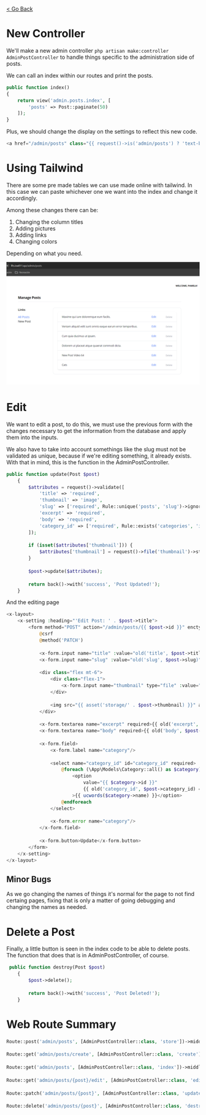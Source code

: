 [< Go Back](../README.md)

# New Controller

We'll make a new admin controller `php artisan make:controller AdminPostController` to handle things specific to the administration side of posts.

We can call an index within our routes and print the posts.

```php
public function index()
{
    return view('admin.posts.index', [
        'posts' => Post::paginate(50)
    ]);
}
```

Plus, we should change the display on the settings to reflect this new code.

```php
<a href="/admin/posts" class="{{ request()->is('admin/posts') ? 'text-blue-500' : '' }}">All Posts</a>
```

# Using Tailwind

There are some pre made tables we can use made online with tailwind. In this case we can paste whichever one we want into the index and change it accordingly.

Among these changes there can be:

1. Changing the column titles
2. Adding pictures
3. Adding links
4. Changing colors

Depending on what you need.

![browser image](./images/image09.png)

# Edit

We want to edit a post, to do this, we must use the previous form with the changes necessary to get the information from the database and apply them into the inputs.

We also have to take into account somethings like the slug must not be validated as unique, because if we're editing something, it already exists. With that in mind, this is the function in the AdminPostController.

```php
public function update(Post $post)
    {
        $attributes = request()->validate([
            'title' => 'required',
            'thumbnail' => 'image',
            'slug' => ['required', Rule::unique('posts', 'slug')->ignore($post->id)],
            'excerpt' => 'required',
            'body' => 'required',
            'category_id' => ['required', Rule::exists('categories', 'id')]
        ]);

        if (isset($attributes['thumbnail'])) {
            $attributes['thumbnail'] = request()->file('thumbnail')->store('thumbnails');
        }

        $post->update($attributes);

        return back()->with('success', 'Post Updated!');
    }
```

And the editing page

```php
<x-layout>
    <x-setting :heading="'Edit Post: ' . $post->title">
        <form method="POST" action="/admin/posts/{{ $post->id }}" enctype="multipart/form-data">
            @csrf
            @method('PATCH')

            <x-form.input name="title" :value="old('title', $post->title)" required />
            <x-form.input name="slug" :value="old('slug', $post->slug)" required />

            <div class="flex mt-6">
                <div class="flex-1">
                    <x-form.input name="thumbnail" type="file" :value="old('thumbnail', $post->thumbnail)" />
                </div>

                <img src="{{ asset('storage/' . $post->thumbnail) }}" alt="" class="rounded-xl ml-6" width="100">
            </div>

            <x-form.textarea name="excerpt" required>{{ old('excerpt', $post->excerpt) }}</x-form.textarea>
            <x-form.textarea name="body" required>{{ old('body', $post->body) }}</x-form.textarea>

            <x-form.field>
                <x-form.label name="category"/>

                <select name="category_id" id="category_id" required>
                    @foreach (\App\Models\Category::all() as $category)
                        <option
                            value="{{ $category->id }}"
                            {{ old('category_id', $post->category_id) == $category->id ? 'selected' : '' }}
                        >{{ ucwords($category->name) }}</option>
                    @endforeach
                </select>

                <x-form.error name="category"/>
            </x-form.field>

            <x-form.button>Update</x-form.button>
        </form>
    </x-setting>
</x-layout>
```
## Minor Bugs

As we go changing the names of things it's normal for the page to not find certaing pages, fixing that is only a matter of going debugging and changing the names as needed.

# Delete a Post

Finally, a little button is seen in the index code to be able to delete posts. The function that does that is in AdminPostController, of course.

```php
 public function destroy(Post $post)
    {
        $post->delete();

        return back()->with('success', 'Post Deleted!');
    }
```

# Web Route Summary

```php
Route::post('admin/posts', [AdminPostController::class, 'store'])->middleware('admin');

Route::get('admin/posts/create', [AdminPostController::class, 'create'])->middleware('admin');

Route::get('admin/posts', [AdminPostController::class, 'index'])->middleware('admin');

Route::get('admin/posts/{post}/edit', [AdminPostController::class, 'edit'])->middleware('admin');

Route::patch('admin/posts/{post}', [AdminPostController::class, 'update'])->middleware('admin');

Route::delete('admin/posts/{post}', [AdminPostController::class, 'destroy'])->middleware('admin');
```